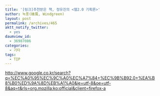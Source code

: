 ```yaml
---
title: '[링크]추천받은 책, 정유진의 <웹2.0 기획론>'
author: 녹풍(綠風, Windgreen)
layout: post
permalink: /archives/465
aktt_notify_twitter:
  - yes
daumview_id:
  - 36987086
categories:
  - 기타
tags:
  - TIP
---
```

<a target="_blank" href="http://www.google.co.kr/search?q=%EC%A0%95%EC%9C%A0%EC%A7%84+%EC%9B%B92.0+%EA%B8%B0%ED%9A%8D%EB%A1%A0&ie=utf-8&oe=utf-8&aq=t&rls=org.mozilla:ko:official&client=firefox-a">http://www.google.co.kr/search?q=%EC%A0%95%EC%9C%A0%EC%A7%84+%EC%9B%B92.0+%EA%B8%B0%ED%9A%8D%EB%A1%A0&ie=utf-8&oe=utf-8&aq=t&rls=org.mozilla:ko:official&client=firefox-a</a>